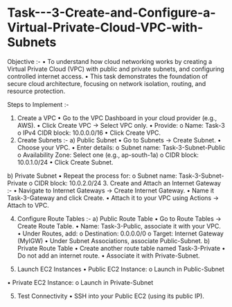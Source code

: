 # Task---3-Create-and-Configure-a-Virtual-Private-Cloud-VPC-with-Subnets



Objective :-
•	To understand how cloud networking works by creating a Virtual Private Cloud (VPC) with public and private subnets, and configuring controlled internet access.
•	This task demonstrates the foundation of secure cloud architecture, focusing on network isolation, routing, and resource protection.

Steps to Implement :-
1. Create a VPC
•	Go to the VPC Dashboard in your cloud provider (e.g., AWS).
•	Click Create VPC → Select VPC only.
•	Provide:
o	Name: Task-3
o	IPv4 CIDR block: 10.0.0.0/16
•	Click Create VPC.
2. Create Subnets :-
a) Public Subnet
•	Go to Subnets → Create Subnet.
•	Choose your VPC.
•	Enter details:
o	Subnet name: Task-3-Subnet-Public
o	Availability Zone: Select one (e.g., ap-south-1a)
o	CIDR block: 10.0.1.0/24
•	Click Create Subnet.

b) Private Subnet
•	Repeat the process for:
o	Subnet name: Task-3-Subnet-Private
o	CIDR block: 10.0.2.0/24
3. Create and Attach an Internet Gateway :-
•	Navigate to Internet Gateways → Create Internet Gateway.
•	Name it Task-3-Gateway and click Create.
•	Attach it to your VPC using Actions → Attach to VPC.

4. Configure Route Tables :-
a) Public Route Table
•	Go to Route Tables → Create Route Table.
•	Name: Task-3-Public, associate it with your VPC.
•	Under Routes, add:
o	Destination: 0.0.0.0/0
o	Target: Internet Gateway (MyIGW)
•	Under Subnet Associations, associate Public-Subnet.
b) Private Route Table
•	Create another route table named Task-3-Private
•	Do not add an internet route.
•	Associate it with Private-Subnet.


4. Launch EC2 Instances
•	Public EC2 Instance:
o	Launch in Public-Subnet

•	Private EC2 Instance:
o	Launch in Private-Subnet



5. Test Connectivity
•	SSH into your Public EC2 (using its public IP).
















